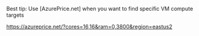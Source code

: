 Best tip: Use [AzurePrice.net] when you want to find specific VM compute targets

https://azureprice.net/?cores=16,16&ram=0,3800&region=eastus2
